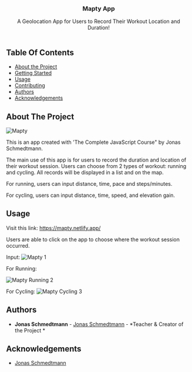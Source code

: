 <br/>
<p align="center">
  <h3 align="center">Mapty App </h3>

  <p align="center">
    A Geolocation App for Users to Record Their Workout Location and Duration!
    <br/>
    <br/>
  </p>
</p>



## Table Of Contents

* [About the Project](#about-the-project)
* [Getting Started](#getting-started)
* [Usage](#usage)
* [Contributing](#contributing)
* [Authors](#authors)
* [Acknowledgements](#acknowledgements)

## About The Project

![Mapty](https://user-images.githubusercontent.com/123602900/236314922-246c103a-fda9-4427-a06a-d46cef84b1f5.jpg)

This is an app created with 'The Complete JavaScript Course" by Jonas Schmedtmann. 

The main use of this app is for users to record the duration and location of their workout session. Users can choose from 2 types of workout: running and cycling. All records will be displayed in a list and on the map. 

For running, users can input distance, time, pace and steps/minutes.

For cycling, users can input distance, time, speed, and elevation gain. 

## Usage

Visit this link:  https://mapty.netlify.app/

Users are able to click on the app to choose where the workout session occurred. 

Input: 
![Mapty 1](https://user-images.githubusercontent.com/123602900/236314372-7e2c8a99-ad7f-4802-b347-cfdf9185fcd0.jpg)

For Running:

![Mapty Running 2](https://user-images.githubusercontent.com/123602900/236314403-0e1e21dd-397c-447f-a725-007c72825ae2.jpg)

For Cycling: 
![Mapty Cycling 3](https://user-images.githubusercontent.com/123602900/236314415-b1ae3b1b-6ab6-499b-a458-ffef93796aea.jpg)

## Authors

* **Jonas Schmedtmann** - [Jonas Schmedtmann](https://github.com/jonasschmedtmann) - *Teacher & Creator of the Project *

## Acknowledgements

* [Jonas Schmedtmann](https://github.com/jonasschmedtmann)

